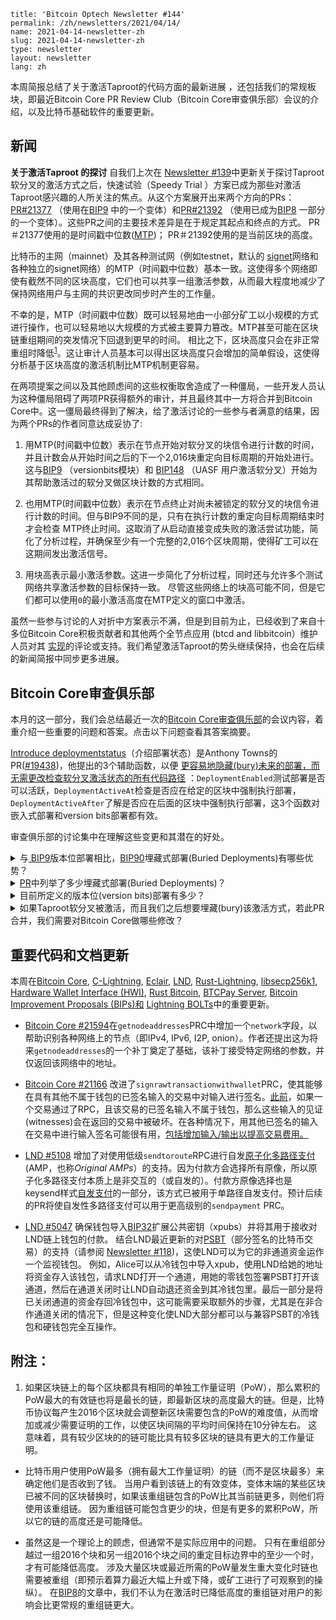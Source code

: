 ```
title: 'Bitcoin Optech Newsletter #144'
permalink: /zh/newsletters/2021/04/14/
name: 2021-04-14-newsletter-zh 
slug: 2021-04-14-newsletter-zh 
type: newsletter
layout: newsletter
lang: zh
```

本周简报总结了关于激活Taproot的代码方面的最新进展 ，还包括我们的常规板块，即最近Bitcoin Core PR Review Club（Bitcoin Core审查俱乐部）会议的介绍，以及比特币基础软件的重要更新。



## 新闻

**关于激活Taproot 的探讨** 自我们上次在 [Newsletter #139](https://bitcoinops.org/en/newsletters/2021/03/10/#taproot-activation-discussion)中更新关于探讨Taproot软分叉的激活方式之后，快速试验（Speedy Trial ）方案已成为那些对激活Taproot感兴趣的人所关注的焦点。从这个方案展开出来两个方向的PRs：[PR#21377](https://github.com/bitcoin/bitcoin/issues/21377) （使用在[BIP9](https://github.com/bitcoin/bips/blob/master/bip-0009.mediawiki) 中的一个变体）和[PR#21392](https://github.com/bitcoin/bitcoin/issues/21392) （使用已成为[BIP8](https://github.com/bitcoin/bips/blob/master/bip-0008.mediawiki) 一部分的一个变体）。这些PR之间的主要技术差异是在于规定其起点和终点的方式。 PR＃21377使用的是时间戳中位数([MTP](https://bitcoin.stackexchange.com/a/67622/21052))； PR＃21392使用的是当前区块的高度。

比特币的主网（mainnet）及其各种测试网（例如testnet，默认的 [signet](https://bitcoinops.org/en/topics/signet/)网络和各种独立的signet网络）的MTP（时间戳中位数）基本一致。这使得多个网络即使有截然不同的区块高度，它们也可以共享一组激活参数，从而最大程度地减少了保持网络用户与主网的共识更改同步时产生的工作量。

不幸的是，MTP（时间戳中位数）既可以轻易地由一小部分矿工以小规模的方式进行操作，也可以轻易地以大规模的方式被主要算力篡改。MTP甚至可能在区块链重组期间的突发情况下回退到更早的时间。 相比之下，区块高度只会在非正常重组时降低<sup>[1](https://bitcoinops.org/en/newsletters/2021/04/14/#fn:height-decreasing)</sup>。这让审计人员基本可以得出区块高度只会增加的简单假设，这使得分析基于区块高度的激活机制比MTP机制更容易。

在两项提案之间以及其他顾虑间的这些权衡取舍造成了一种僵局，一些开发人员认为这种僵局阻碍了两项PR获得额外的审计，并且最终其中一方将合并到Bitcoin Core中。这一僵局最终得到了解决，给了激活讨论的一些参与者满意的结果，因为两个PRs的作者同意达成妥协了:

1. 用MTP(时间戳中位数）表示在节点开始对软分叉的块信令进行计数的时间，并且计数会从开始时间之后的下一个2,016块重定向目标周期的开始处进行。这与[BIP9](https://github.com/bitcoin/bips/blob/master/bip-0009.mediawiki) （versionbits模块）和 [BIP148](https://github.com/bitcoin/bips/blob/master/bip-0148.mediawiki) （UASF 用户激活软分叉）开始为其帮助激活过的软分叉做区块计数的方式相同。

2. 也用MTP(时间戳中位数）表示在节点终止对尚未被锁定的软分叉的块信令进行计数的时间。但与BIP9不同的是，只有在执行计数的重定向目标周期结束时才会检查 MTP终止时间。这取消了从启动直接变成失败的激活尝试功能，简化了分析过程，并确保至少有一个完整的2,016个区块周期，使得矿工可以在这期间发出激活信号。

3. 用块高表示最小激活参数。这进一步简化了分析过程，同时还与允许多个测试网络共享激活参数的目标保持一致。 尽管这些网络上的块高可能不同，但是它们都可以使用`0`的最小激活高度在MTP定义的窗口中激活。

虽然一些参与讨论的人对折中方案表示不满，但是到目前为止，已经收到了来自十多位Bitcoin Core积极贡献者和其他两个全节点应用 (btcd and libbitcoin）维护人员对其 [实现](https://github.com/bitcoin/bitcoin/issues/21377)的评论或支持。我们希望激活Taproot的势头继续保持，也会在后续的新闻简报中同步更多进展。



## Bitcoin Core审查俱乐部

本月的这一部分，我们会总结最近一次的[Bitcoin Core审查俱乐部](https://bitcoincore.reviews/)的会议内容，着重介绍一些重要的问题和答案。点击以下问题查看其答案摘要。

[Introduce deploymentstatus](https://bitcoincore.reviews/19438)（介绍部署状态）是Anthony Towns的PR([#19438](https://github.com/bitcoin/bitcoin/issues/19438))，他提出的3个辅助函数，以便 [更容易地隐藏(bury)未来的部署，而无需更改检查软分叉激活状态的所有代码路径](https://github.com/bitcoin/bitcoin/pull/11398#issuecomment-335599326) ：`DeploymentEnabled`测试部署是否可以活跃，`DeploymentActiveAt`检查是否应在给定的区块中强制执行部署，`DeploymentActiveAfter`了解是否应在后面的区块中强制执行部署，这3个函数对嵌入式部署和version bits部署都有效。

审查俱乐部的讨论集中在理解这些变更和其潜在的好处。

<details >
<summary>与<a href='https://github.com/bitcoin/bips/blob/master/bip-0090.mediawiki'> BIP9</a>版本位部署相比，<a href='https://github.com/bitcoin/bips/blob/master/bip-0090.mediawiki'>BIP90</a>埋藏式部署(Buried Deployments)有哪些优势？</summary>
埋藏式部署(Buried Deployments)通过用简单的块高检查代替控制执行的测试来简化部署的逻辑，从而减小与部署这些共识更改相关的技术负担。 
</details>

<details >
<summary><a href='https://github.com/bitcoin/bitcoin/issues/19438'>PR</a>中列举了多少埋藏式部署(Buried Deployments)？</summary>
  5个，分别是coinbase里的块高，CLTV (<code>CHECKLOCKTIMEVERIFY</code>)，严格的DER签名，CSV (<code>OP_CHECKSEQUENCEVERIFY</code>)，以及segwit.PR在<a href='https://github.com/bitcoin/bitcoin/blob/e72e062e/src/consensus/params.h#L14-L22'>src/consensus/params.h#L14-22</a>中提出的这些都被列在<code>BuriedDeployment</code>枚举器中。可以说中本聪时代的软分叉被嵌入了。
</details>

<details>
  <summary>目前所定义的版本位(version bits)部署有多少？
  </summary>
  2个:testdummy 和schnorr/taproot (BIPs 340-342), 列举在<a href='https://github.com/bitcoin/bitcoin/blob/e72e062e/src/consensus/params.h#L25-L31'>src/consensus/params.h#L25-31</a>中的代码库。
</details>

<details>
  <summary>如果Taproot软分叉被激活，而且我们之后想要埋藏(bury)该激活方式，若此PR合并，我们需要对Bitcoin Core做哪些修改？
 </summary>
  与当前代码相比，主要更改将大大简化：将<code>DEPLOYMENT_TAPROOT</code>行从<code>DeploymentPos</code>枚举器移动到<code>BuriedDeployment</code>。 最重要的是，<a href='https://bitcoincore.reviews/19438#l-230'>无需更改验证逻辑</a>。
</details>



## 重要代码和文档更新

 本周在[Bitcoin Core](https://github.com/bitcoin/bitcoin), [C-Lightning](https://github.com/ElementsProject/lightning), [Eclair](https://github.com/ACINQ/eclair), [LND](https://github.com/lightningnetwork/lnd/), [Rust-Lightning](https://github.com/rust-bitcoin/rust-lightning), [libsecp256k1](https://github.com/bitcoin-core/secp256k1), [Hardware Wallet Interface (HWI)](https://github.com/bitcoin-core/HWI), [Rust Bitcoin](https://github.com/rust-bitcoin/rust-bitcoin), [BTCPay Server](https://github.com/btcpayserver/btcpayserver/), [Bitcoin Improvement Proposals (BIPs)和](https://github.com/bitcoin/bips/) [Lightning BOLTs](https://github.com/lightningnetwork/lightning-rfc/)中的重要更新。

-  [Bitcoin Core #21594](https://github.com/bitcoin/bitcoin/issues/21594)在`getnodeaddresses`PRC中增加一个`network`字段，以帮助识别各种网络上的节点（即IPv4, IPv6, I2P, onion）。作者还提出这为将来`getnodeaddresses`的一个补丁奠定了基础，该补丁接受特定网络的参数，并仅返回该网络中的地址。

- [Bitcoin Core #21166](https://github.com/bitcoin/bitcoin/issues/21166) 改进了`signrawtransactionwithwallet`PRC，使其能够在具有其他不属于钱包的已签名输入的交易中对输入进行签名。[此前](https://github.com/bitcoin/bitcoin/issues/21151)，如果一个交易通过了RPC，且该交易的已签名输入不属于钱包，那么这些输入的见证(witnesses)会在返回的交易中被破坏。在各种情况下，用其他已签名的输入在交易中进行输入签名可能很有用，[包括增加输入/输出以提高交易费用。](https://github.com/bitcoin/bitcoin/issues/21151)
- [LND #5108](https://github.com/lightningnetwork/lnd/issues/5108) 增加了对使用低级`sendtoroute`RPC进行自发[原子化多路径支付](https://bitcoinops.org/en/topics/multipath-payments/)(AMP，也称*Original AMPs*）的支持。因为付款方会选择所有原像，所以原子化多路径支付本质上是非交互的（或自发的）。付款方原像选择也是keysend样式[自发支付](https://bitcoinops.org/en/topics/spontaneous-payments/)的一部分，该方式已被用于单路径自发支付。预计后续的PR将使自发性多路径支付可以用于更高级别的`sendpayment` PRC。
- [LND #5047](https://github.com/lightningnetwork/lnd/issues/5047) 确保钱包导入[BIP32](https://github.com/bitcoin/bips/blob/master/bip-0032.mediawiki)扩展公共密钥（xpubs）并将其用于接收对LND链上钱包的付款。 结合LND最近更新的对[PSBT](https://bitcoinops.org/en/topics/psbt/)（部分签名的比特币交易）的支持（请参阅 [Newsletter #118](https://bitcoinops.org/en/newsletters/2020/10/07/#lnd-4389))，这使LND可以为它的非通道资金运作一个监视钱包。 例如，Alice可以从冷钱包中导入xpub，使用LND给她的地址将资金存入该钱包，请求LND打开一个通道，用她的零钱包签署PSBT打开该通道，然后在通道关闭时让LND自动退还资金到其冷钱包里。最后一部分是将已关闭通道的资金存回冷钱包中，这可能需要采取额外的步骤，尤其是在非合作通道关闭的情况下，但是这种变化使LND大部分都可以与兼容PSBT的冷钱包和硬钱包完全互操作。



## 附注：

1. 如果区块链上的每个区块都具有相同的单独工作量证明（PoW），那么累积的PoW最大的有效链也将是最长的链，即最新区块的高度最大的链。但是，比特币协议每产生2016个区块就会调整新区块需要包含的PoW的难度值，从而增加或减少需要证明的工作，以使区块间隔的平均时间保持在10分钟左右。 这意味着，具有较少区块的的链可能比具有较多区块的链具有更大的工作量证明。
- 比特币用户使用PoW最多（拥有最大工作量证明）的链（而不是区块最多）来确定他们是否收到了钱。 当用户看到该链上的有效变体，变体末端的某些区块已被不同的区块替换时，如果该重组链包含的PoW比其当前链更多，则他们将使用该重组链。 因为重组链可能包含更少的块，但是有更多的累积PoW，所以它的链的高度还是可能降低。

- 虽然这是一个理论上的顾虑，但通常不是实际应用中的问题。 只有在重组部分越过一组2016个块和另一组2016个块之间的重定目标边界中的至少一个时，才有可能降低高度。 涉及大量区块或最近所需的PoW量发生重大变化时链也需要被重组（即预示着算力最近大幅上升或下降，或矿工进行了可观察到的操纵）。 在[BIP8](https://github.com/bitcoin/bips/blob/master/bip-0008.mediawiki)的文章中，我们不认为在激活时已降低高度的重组链对用户的影响会比更常规的重组链更大。

